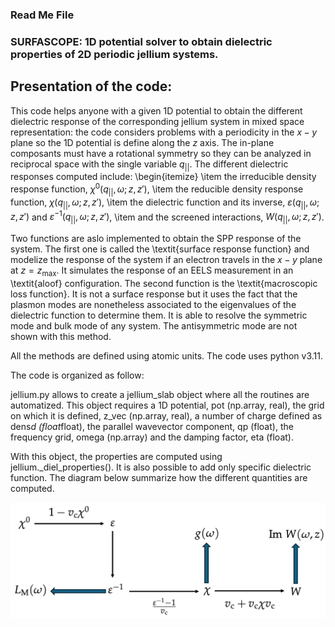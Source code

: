 ### Read Me File
### SURFASCOPE: 1D potential solver to obtain dielectric properties of 2D periodic jellium systems.

## Presentation of the code:

This code helps anyone with a given 1D potential to obtain the different dielectric response of the corresponding jellium system in mixed space representation: the code considers problems with a periodicity in the $x-y$ plane so the 1D potential is define along the $z$ axis. The in-plane composants must have a rotational symmetry so they can be analyzed in reciprocal space with the single variable $q_{||}$. The different dielectric responses computed include:
\begin{itemize}
\item the irreducible density response function, $\chi^0(q_{||}, \omega; z, z')$,
\item the reducible density response function, $\chi(q_{||}, \omega; z, z')$,
\item the dielectric function and its inverse, $\varepsilon(q_{||}, \omega; z, z')$ and $\varepsilon^{-1}(q_{||}, \omega; z, z')$,
\item and the screened interactions, $W(q_{||}, \omega; z, z')$.

Two functions are aslo implemented to obtain the SPP response of the system. The first one is called the \textit{surface response function} and modelize the response of the system if an electron travels in the $x-y$ plane at $z=z_{\text{max}}$. It simulates the response of an EELS measurement in an \textit{aloof} configuration. The second function is the \textit{macroscopic loss function}. It is not a surface response but it uses the fact that the plasmon modes are nonetheless associated to the eigenvalues of the dielectric function to determine them. It is able to resolve the symmetric mode and bulk mode of any system. The antisymmetric mode are not shown with this method.

All the methods are defined using atomic units. The code uses python v3.11.

The code is organized as follow:

jellium.py allows to create a jellium_slab object where all the routines are automatized. This object requires a 1D potential, pot (np.array, real), the grid on which it is defined, z_vec (np.array, real), a number of charge defined as dens*d (float*float), the parallel wavevector component, qp (float), the frequency grid, omega (np.array) and the damping factor, eta (float).

With this object, the properties are computed using jellium._diel_properties(). It is also possible to add only specific dielectric function. The diagram below summarize how the different quantities are computed.

![image](diagram_eq.png)

